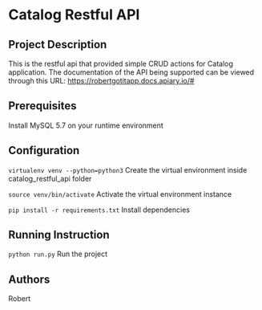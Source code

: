 # Catalog Restful API

## Project Description

This is the restful api that provided simple CRUD actions for Catalog application. The documentation of the API being 
supported can be viewed through this URL: https://robertgotitapp.docs.apiary.io/#

## Prerequisites

Install MySQL 5.7 on your runtime environment <br />

## Configuration

```virtualenv venv --python=python3``` Create the virtual environment inside catalog_restful_api folder <br />

```source venv/bin/activate``` Activate the virtual environment instance <br />

```pip install -r requirements.txt``` Install dependencies <br />

## Running Instruction

```python run.py``` Run the project <br />

## Authors
Robert
